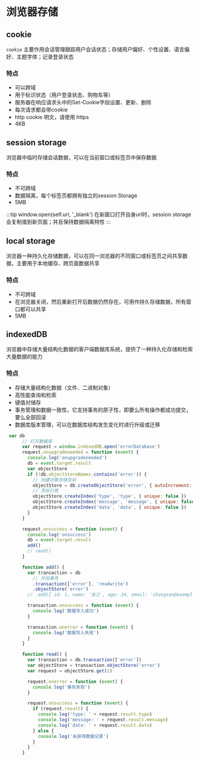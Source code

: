 # 浏览器存储

## cookie
`cookie` 主要作用会话管理跟踪用户会话状态；存储用户偏好、个性设置、语言偏好、主题字体；记录登录状态

### 特点
* 可以跨域
* 用于标识状态（用户登录状态、购物车等）
*	服务器在响应请求头中的Set-Cookie字段设置、更新、删除
*	每次请求都会带cookie
*	http cookie 明文，请使用 https
*	4KB

## session storage
浏览器中临时存储会话数据，可以在当前窗口或标签页中保存数据

### 特点
* 不可跨域
* 数据隔离，每个标签页都拥有独立的session Storage
* 5MB

:::tip
window.open(self.url, '_blank') 在新窗口打开自身url时，session storage 会复制值到新页面；并且保持数据隔离特性
:::

## local storage
浏览器一种持久化存储数据，可以在同一浏览器的不同窗口或标签页之间共享数据，主要用于本地缓存、跨页面数据共享

### 特点
* 不可跨域
* 在浏览器关闭，然后重新打开后数据仍然存在，可用作持久存储数据，所有窗口都可以共享
* 5MB

## indexedDB
浏览器中存储大量结构化数据的客户端数据库系统，提供了一种持久化存储和检索大量数据的能力

### 特点
*	存储大量结构化数据（文件、二进制对象）
* 高性能查询和检索
*	键值对储存
* 事务管理和数据一致性，它支持事务的原子性，即要么所有操作都成功提交，要么全部回滚
* 数据库版本管理，可以在数据库结构发生变化时进行升级或迁移

```js
 var db
      // 打开数据库
      var request = window.indexedDB.open('errorDatabase')
      request.onupgradeneeded = function (event) {
        console.log('onupgradeneeded')
        db = event.target.result
        var objectStore
        if (!db.objectStoreNames.contains('error')) {
          // 创建对象存储空间
          objectStore = db.createObjectStore('error', { autoIncrement: true })
          // 添加引索
          objectStore.createIndex('type', 'type', { unique: false })
          objectStore.createIndex('message', 'message', { unique: false })
          objectStore.createIndex('data', 'data', { unique: false })
        }
      }

      request.onsuccess = function (event) {
        console.log('onsuccess')
        db = event.target.result
        add()
        // read()
      }

      function add() {
        var transaction = db
          // 开启事务
          .transaction(['error'], 'readwrite')
          .objectStore('error')
        // .add({ id: 1, name: '张三', age: 24, email: 'zhangsan@example.com' })

        transaction.onsuccess = function (event) {
          console.log('数据写入成功')
        }

        transaction.onerror = function (event) {
          console.log('数据写入失败')
        }
      }

      function read() {
        var transaction = db.transaction(['error'])
        var objectStore = transaction.objectStore('error')
        var request = objectStore.get(1)

        request.onerror = function (event) {
          console.log('事务失败')
        }

        request.onsuccess = function (event) {
          if (request.result) {
            console.log('type: ' + request.result.type)
            console.log('message: ' + request.result.message)
            console.log('data: ' + request.result.data)
          } else {
            console.log('未获得数据记录')
          }
        }
      }
```